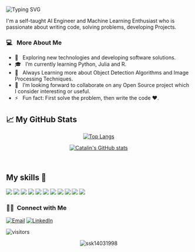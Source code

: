 ###

<img src ="https://readme-typing-svg.herokuapp.com?font=Montserrat&color=8803FC&size=24&lines=Hey+there,+I'm+Shankar;I'm+an+AI+Engineer.;Data+Analyst.;An+Open-Source+Enthusiast+!.;" alt="Typing SVG" >

<!-- <h2>  Hi there! 👋 I'm Shankara Kumaran.</h2> -->

I'm a self-taught AI Engineer and Machine Learning Enthusiast who is passionate about writing code, solving problems, developing Projects.

<h3>  💻 &nbsp; More About Me </h3>

- 🤔 &nbsp; Exploring new technologies and developing software solutions.
- 🎓 &nbsp; I’m currently learning Python, Julia and R.
- 🌱 &nbsp; Always Learning more about Object Detection Algorithms and Image Processing Techniques.
- 👯 &nbsp; I’m looking forward to collaborate on any Open Source project which I consider interesting or useful.
- ⚡ &nbsp; Fun fact: First solve the problem, then write the code :heart:.

## &#x1f4c8; My GitHub Stats

<div  align=center>
 
[![Top Langs](https://github-readme-stats.vercel.app/api/top-langs/?username=ssk14031998&hide=java,html,css&theme=radical)](https://github.com/anuraghazra/github-readme-stats)

[![Catalin's GitHub stats](https://github-readme-stats.vercel.app/api?username=ssk14031998&theme=radical)](https://github.com/anuraghazra/github-readme-stats)

</div>

<br/>

## My skills 🚀

![](https://img.shields.io/badge/Python-E34F26?style=for-the-badge&logo=Python&logoColor=white)
![](https://img.shields.io/badge/Julia-F7DF1E?style=for-the-badge&logo=julia&logoColor=black)
![](https://img.shields.io/badge/R-43853D?style=for-the-badge&logo=R&logoColor=white)
![](https://img.shields.io/badge/SQL-1572B6?style=for-the-badge&logo=SQL&logoColor=white)
![](https://img.shields.io/badge/Tableau-CC6699?style=for-the-badge&logo=Tableau&logoColor=white)
![](https://img.shields.io/badge/Markdown-000000?style=for-the-badge&logo=markdown&logoColor=white)
![](https://img.shields.io/badge/MySQL-404D59?style=for-the-badge)
![](https://img.shields.io/badge/Excel-20232A?style=for-the-badge&logo=msexcel&logoColor=61DAFB)
![](https://img.shields.io/badge/C-38B2AC?style=for-the-badge&logo=C&logoColor=white)
![](https://img.shields.io/badge/C++-563D7C?style=for-the-badge&logo=C++&logoColor=white)
![](https://img.shields.io/badge/MongoDB-4EA94B?style=for-the-badge&logo=mongodb&logoColor=white)

<h3> 🤝🏻 &nbsp;Connect with Me </h3>

<p>
<a href="mailto:shankarselvam1998@gmail.com"><img alt="Email" src="https://img.shields.io/badge/Email-shankarselvam1998@gmail.com-blue?style=flat-square&logo=gmail"></a>
<a href="www.linkedin.com/in/s-shankara-kumaran-0501ba100"><img alt="LinkedIn" src="https://img.shields.io/badge/Linkedin-s-shankara%kumaran%20-blue?style=flat-square&logo=linkedin"></a>


</p>

![visitors](https://visitor-badge.glitch.me/badge?page_id=MDmubarak786.MDmubarak786)

<!-- # latest Blog posts -->

<!-- BLOG-POST-LIST:START -->
<!-- BLOG-POST-LIST:END -->

<p align="center"><img align="center" src="https://github-readme-streak-stats.herokuapp.com/?user=ssk14031998&" alt="ssk14031998" /></p>
